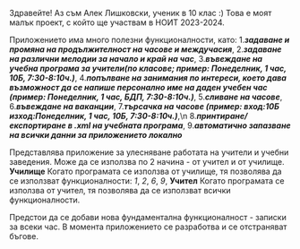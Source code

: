 Здравейте! Аз съм Алек Лишковски, ученик в 10 клас :)
Това е моят малък проект, с който ще участвам в НОИТ 2023-2024.

Приложението има много полезни функционалности, като: 
  1.***задаване и промяна на продължителност на часове и междучасия***,
  2.***задаване на различни мелодии за начало и край на час***,
  3.***въвеждане на учебна програма за учители(по класове; пример: Понеделник, 1 час, 10Б, 7:30-8:10ч.)***,
  4.***попълване на занимания по интереси, което дава възможност да се напише персонално име на даден учебен час (пример: Понеделник, 1 час, БДП, 7:30-8:10ч.)***,
  5.***сливане на часове***,
  6.***въвеждане на ваканции***,
  7.***търсачка на часове (пример: вход:10Б изход:Понеделник, 1 час, 10Б, 7:30-8:10ч.)***,\n
  8.***принтиране/експортиране в .xml на учебната програма***,
  9.***автоматично запазване на всички данни за приложението локално***
  
Представлява приложение за улесняване работата на учители и учебни заведения. Може да се използва по 2 начина - от учител и от училище.
  **Училище** 
      Когато програмата се използва от училище, тя позволява да се използват функционалности: *1*, *2*, *6*, *9*, 
  **Учител**
      Когато програмата се използва от учител, тя позволява да се използват всички функционалности.

Предстои да се добави нова фундаментална функционалност - записки за всеки час.
В момента приложението се разработва и се отстраняват бъгове. 
